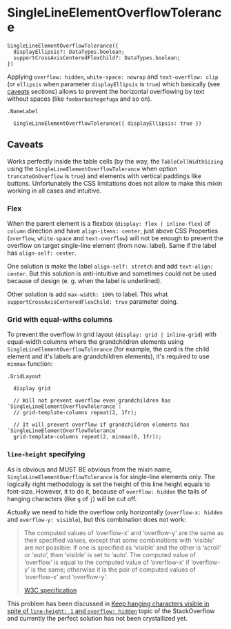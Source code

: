 # SingleLineElementOverflowTolerance

```
SingleLineElementOverflowTolerance({
  displayEllipsis?: DataTypes.boolean;
  supportCrossAxisCenteredFlexChild?: DataTypes.boolean;
})
```

Applying `overflow: hidden`, `white-space: nowrap` and `text-overflow: clip` (or `ellipsis` when parameter `displayEllipsis`
is `true`) which basically (see [caveats](#Caveats) sections) allows to prevent the horizontal overflowing by text without
spaces (like `foobarbazhogefuga` and so on).

```
.NameLabel

  SingleLineElementOverflowTolerance({ displayEllipsis: true })
```


## Caveats

Works perfectly inside the table cells (by the way, the `TableCellWidthSizing` using the `SingleLineElementOverflowTolerance`
when option `truncateOnOverflow` is `true`) and elements with vertical paddings like buttons. Unfortunately the CSS limitations
does not allow to make this mixin working in all cases and intuitive.

### Flex

When the parent element is a flexbox (`display: flex | inline-flex`) of `column` direction and have `align-items: center`,
just above CSS Properties (`overflow`, `white-space` and `text-overflow`) will not be enough to prevent the overflow on
target single-line element (from now: label). Same if the label has `align-self: center`.

One solution is make the label `align-self: stretch` and add `text-align: center`.
But this solution is anti-intuitive and sometimes could not be used because of design (e. g. when the label is underlined).

Other solution is add `max-width: 100%` to label. This what `supportCrossAxisCenteredFlexChild: true` parameter doing. 


### Grid with equal-withs columns

To prevent the overflow in grid layout (`display: grid | inline-grid`) with equal-width columns where the grandchildren 
elements using `SingleLineElementOverflowTolerance` (for example, the card is the child element and it's labels are 
grandchildren elements), it's required to use `minmax` function: 

```stylus
.GridLayout

  display grid
  
  // Will not prevent overflow even grandchildren has `SingleLineElementOverflowTolerance`:
  // grid-template-columns repeat(2, 1fr); 

  // It will prevent overflow if grandchildren elements has `SingleLineElementOverflowTolerance`
  grid-template-columns repeat(2, minmax(0, 1fr));
```


### `line-height` specifying

As is obvious and MUST BE obvious from the mixin name, `SingleLineElementOverflowTolerance` is for single-line elements
only. The logically right methodology is set the height of this line height equals to font-size. However, it to do it,
because of `overflow: hidden` the tails of hanging characters (like `g` of `j`) will be cut off.

Actually we need to hide the overflow only horizontally (`overflow-x: hidden` and `overflow-y: visible`), but this 
combination does not work:

> The computed values of ‘overflow-x’ and ‘overflow-y’ are the same as their specified values, except that some combinations 
> with ‘visible’ are not possible: if one is specified as ‘visible’ and the other is ‘scroll’ or ‘auto’, then ‘visible’ 
> is set to ‘auto’. The computed value of ‘overflow’ is equal to the computed value of ‘overflow-x’ if ‘overflow-y’ is 
> the same; otherwise it is the pair of computed values of ‘overflow-x’ and ‘overflow-y’.
> 
> [W3C specification](https://www.w3.org/TR/css-box-3/#overflow-x)

This problem has been discussed in [Keep hanging characters visible in spite of `line-height: 1` and `overflow: hidden`](https://stackoverflow.com/questions/68667208/keep-hanging-characters-visible-in-spite-of-line-height-1-and-overflow-hidd)
topic of the StackOverflow and currently the perfect solution has not been crystallized yet.
